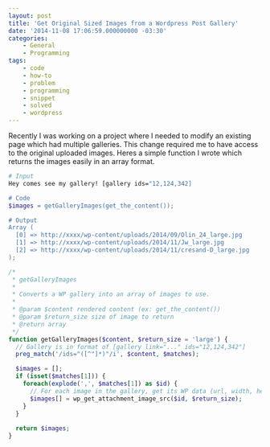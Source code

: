 ```yaml
---
layout: post
title: 'Get Original Sized Images from a Wordpress Post Gallery'
date: '2014-11-08 17:06:59.000000000 -03:30'
categories:
    - General
    - Programming
tags:
    - code
    - how-to
    - problem
    - programming
    - snippet
    - solved
    - wordpress
---
```

Recently I was working on a project where I needed to modify an existing page which had multiple galleries. This change required me to have access to the original uploaded images. Heres a simple function I wrote which returns the images easily in an array format.  
  
```bash
# Input
Hey comes see my gallery! [gallery ids="12,124,342]

# Code
$images = getGalleryImages(get_the_content());

# Output
Array (
  [0] => http://xxxx/wp-content/uploads/2014/09/Olin_24_large.jpg
  [1] => http://xxxx/wp-content/uploads/2014/11/Jw_large.jpg
  [2] => http://xxxx/wp-content/uploads/2014/11/cresand-D_large.jpg
);
```

```php
/*
 * getGalleryImages
 *
 * Converts a WP gallery into an array of images to use.
 *
 * @param $content rendered content (ex: get_the_content())
 * @param $return_size size of image to return
 * @return array
 */
function getGalleryImages($content, $return_size = 'large') {
  // Gallery is in format of [gallery link="..." ids="12,124,342"]
  preg_match('/ids="([^"]*)"/i', $content, $matches);

  $images = [];
  if (isset($matches[1])) {
    foreach(explode(',', $matches[1]) as $id) {
      // For each image in the gallery, get its WP data (url, width, height)
      $images[] = wp_get_attachment_image_src($id, $return_size);
    }
  }
  
  return $images;
}
```